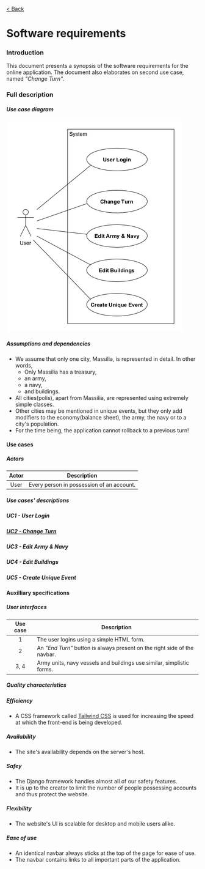 [< Back](../../README.md)

# Software requirements

### Introduction

This document presents a synopsis of the software requirements for the online application. The document also elaborates on second use case, named *"Change Turn"*.

### Full description

##### Use case diagram

![Use case diagram](../diagrams/use-case-diagram.png)

##### Assumptions and dependencies

* We assume that only one city, Massilia, is represented in detail. In other words,
    * Only Massilia has a treasury,
    * an army,
    * a navy,
    * and buildings.
* All cities(polis), apart from Massilia, are represented using extremely simple classes.
* Other cities may be mentioned in unique events, but they only add modifiers to the economy(balance sheet), the army, the navy or to a city's population.
* For the time being, the application cannot rollback to a previous turn!

#### Use cases

##### Actors

| Actor | Description |
| :---: | ----------- |
| User  | Every person in possession of an account. |

##### Use cases' descriptions

##### UC1 - User Login

##### [UC2 - Change Turn](uc2-change-turn.md)

##### UC3 - Edit Army & Navy

##### UC4 - Edit Buildings

##### UC5 - Create Unique Event

#### Auxilliary specifications

##### User interfaces

| Use case | Description |
| :------: | ----------- |
| 1        | The user logins using a simple HTML form. |
| 2        | An *"End Turn"* button is always present on the right side of the navbar. |
| 3, 4  | Army units, navy vessels and buildings use similar, simplistic forms. |

##### Quality characteristics

##### Efficiency

* A CSS framework called [Tailwind CSS](https://tailwindcss.com/) is used for increasing the speed at which the front-end is being developed.

##### Availability

* The site's availability depends on the server's host.

##### Safey

* The Django framework handles almost all of our safety features.
* It is up to the creator to limit the number of people possessing accounts and thus protect the website.

##### Flexibility

* The website's UI is scalable for desktop and mobile users alike.

##### Ease of use

* An identical navbar always sticks at the top of the page for ease of use.
* The navbar contains links to all important parts of the application.
